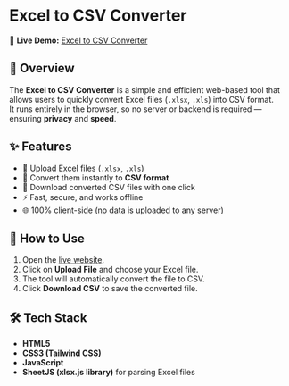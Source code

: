 # Excel to CSV Converter

🔗 **Live Demo:** [Excel to CSV Converter](https://harshkumar7687.github.io/excelToCsvConvert/)

## 📌 Overview
The **Excel to CSV Converter** is a simple and efficient web-based tool that allows users to quickly convert Excel files (`.xlsx`, `.xls`) into CSV format.  
It runs entirely in the browser, so no server or backend is required — ensuring **privacy** and **speed**.

## ✨ Features
- 📂 Upload Excel files (`.xlsx`, `.xls`)
- 🔄 Convert them instantly to **CSV format**
- 💾 Download converted CSV files with one click
- ⚡ Fast, secure, and works offline
- 🌐 100% client-side (no data is uploaded to any server)

## 🚀 How to Use
1. Open the [live website](https://harshkumar7687.github.io/excelToCsvConvert/).
2. Click on **Upload File** and choose your Excel file.
3. The tool will automatically convert the file to CSV.
4. Click **Download CSV** to save the converted file.

## 🛠️ Tech Stack
- **HTML5**  
- **CSS3 (Tailwind CSS)**  
- **JavaScript**  
- **SheetJS (xlsx.js library)** for parsing Excel files  

